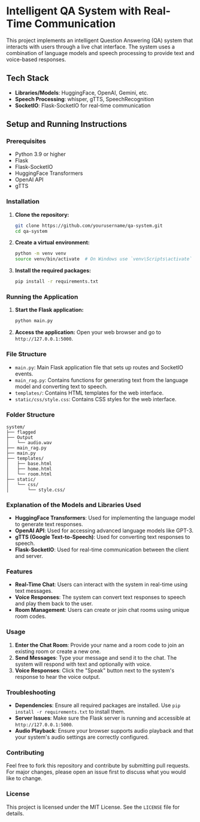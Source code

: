 # Intelligent QA System with Real-Time Communication

This project implements an intelligent Question Answering (QA) system that interacts with users through a live chat interface. The system uses a combination of language models and speech processing to provide text and voice-based responses.

## Tech Stack

- **Libraries/Models**: HuggingFace, OpenAI, Gemini, etc.
- **Speech Processing**: whisper, gTTS, SpeechRecognition
- **SocketIO**: Flask-SocketIO for real-time communication

## Setup and Running Instructions

### Prerequisites

- Python 3.9 or higher
- Flask
- Flask-SocketIO
- HuggingFace Transformers
- OpenAI API
- gTTS

### Installation

1. **Clone the repository:**
    ```bash
    git clone https://github.com/yourusername/qa-system.git
    cd qa-system
    ```

2. **Create a virtual environment:**
    ```bash
    python -m venv venv
    source venv/bin/activate  # On Windows use `venv\Scripts\activate`
    ```

3. **Install the required packages:**
    ```bash
    pip install -r requirements.txt
    ```

### Running the Application

1. **Start the Flask application:**
    ```bash
    python main.py
    ```

2. **Access the application:**
    Open your web browser and go to `http://127.0.0.1:5000`.

### File Structure

- `main.py`: Main Flask application file that sets up routes and SocketIO events.
- `main_rag.py`: Contains functions for generating text from the language model and converting text to speech.
- `templates/`: Contains HTML templates for the web interface.
- `static/css/style.css`: Contains CSS styles for the web interface.

### Folder Structure
```
system/
├── flagged
├── Output
│   └── audio.wav
├── main_rag.py
├── main.py
├── templates/
│   ├── base.html
│   ├── home.html
│   └── room.html
├── static/
│   └── css/
│       └── style.css/
```
### Explanation of the Models and Libraries Used

- **HuggingFace Transformers**: Used for implementing the language model to generate text responses.
- **OpenAI API**: Used for accessing advanced language models like GPT-3.
- **gTTS (Google Text-to-Speech)**: Used for converting text responses to speech.
- **Flask-SocketIO**: Used for real-time communication between the client and server.

### Features

- **Real-Time Chat**: Users can interact with the system in real-time using text messages.
- **Voice Responses**: The system can convert text responses to speech and play them back to the user.
- **Room Management**: Users can create or join chat rooms using unique room codes.

### Usage

1. **Enter the Chat Room**: Provide your name and a room code to join an existing room or create a new one.
2. **Send Messages**: Type your message and send it to the chat. The system will respond with text and optionally with voice.
3. **Voice Responses**: Click the "Speak" button next to the system's response to hear the voice output.

### Troubleshooting

- **Dependencies**: Ensure all required packages are installed. Use `pip install -r requirements.txt` to install them.
- **Server Issues**: Make sure the Flask server is running and accessible at `http://127.0.0.1:5000`.
- **Audio Playback**: Ensure your browser supports audio playback and that your system's audio settings are correctly configured.

### Contributing

Feel free to fork this repository and contribute by submitting pull requests. For major changes, please open an issue first to discuss what you would like to change.

### License

This project is licensed under the MIT License. See the `LICENSE` file for details.
